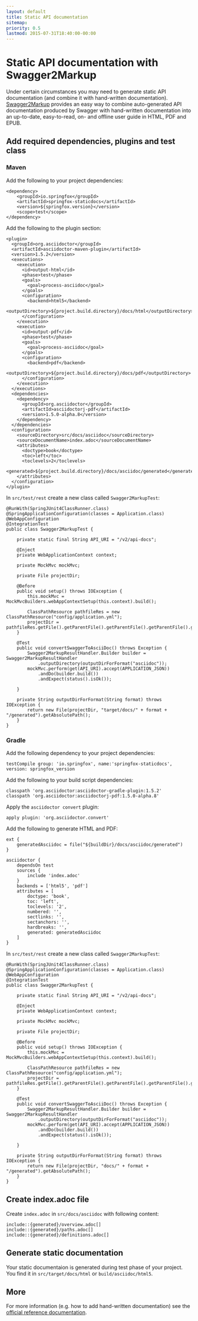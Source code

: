 ```yaml
---
layout: default
title: Static API documentation
sitemap:
priority: 0.5
lastmod: 2015-07-31T18:40:00-00:00
---
```


# Static API documentation with Swagger2Markup

Under certain circumstances you may need to generate static API documentation (and combine it with hand-written documentation).
[Swagger2Markup](https://swagger2markup.readme.io/) provides an easy way to combine auto-generated API documentation produced by
Swagger with hand-written documentation into an up-to-date, easy-to-read, on- and offline user guide in HTML, PDF and EPUB.

## Add required dependencies, plugins and test class

### Maven

Add the following to your project dependencies:

```
<dependency>
    <groupId>io.springfox</groupId>
    <artifactId>springfox-staticdocs</artifactId>
    <version>${springfox.version}</version>
    <scope>test</scope>
</dependency>
```

Add the following to the plugin section:

```
<plugin>
  <groupId>org.asciidoctor</groupId>
  <artifactId>asciidoctor-maven-plugin</artifactId>
  <version>1.5.2</version>
  <executions>
    <execution>
      <id>output-html</id>
      <phase>test</phase>
      <goals>
        <goal>process-asciidoc</goal>
      </goals>
      <configuration>
        <backend>html5</backend>
        <outputDirectory>${project.build.directory}/docs/html</outputDirectory>
      </configuration>
    </execution>
    <execution>
      <id>output-pdf</id>
      <phase>test</phase>
      <goals>
        <goal>process-asciidoc</goal>
      </goals>
      <configuration>
        <backend>pdf</backend>
        <outputDirectory>${project.build.directory}/docs/pdf</outputDirectory>
      </configuration>
    </execution>
  </executions>
  <dependencies>
    <dependency>
      <groupId>org.asciidoctor</groupId>
      <artifactId>asciidoctorj-pdf</artifactId>
      <version>1.5.0-alpha.8</version>
    </dependency>
  </dependencies>
  <configuration>
    <sourceDirectory>src/docs/asciidoc</sourceDirectory>
    <sourceDocumentName>index.adoc</sourceDocumentName>
    <attributes>
      <doctype>book</doctype>
      <toc>left</toc>
      <toclevels>2</toclevels>
      <generated>${project.build.directory}/docs/asciidoc/generated</generated>
    </attributes>
  </configuration>
</plugin>
```

In ``src/test/rest`` create a new class called ``Swagger2MarkupTest``:

```
@RunWith(SpringJUnit4ClassRunner.class)
@SpringApplicationConfiguration(classes = Application.class)
@WebAppConfiguration
@IntegrationTest
public class Swagger2MarkupTest {

    private static final String API_URI = "/v2/api-docs";

    @Inject
    private WebApplicationContext context;

    private MockMvc mockMvc;

    private File projectDir;

    @Before
    public void setup() throws IOException {
        this.mockMvc = MockMvcBuilders.webAppContextSetup(this.context).build();

        ClassPathResource pathfileRes = new ClassPathResource("config/application.yml");
        projectDir = pathfileRes.getFile().getParentFile().getParentFile().getParentFile().getParentFile();
    }

    @Test
    public void convertSwaggerToAsciiDoc() throws Exception {
        Swagger2MarkupResultHandler.Builder builder = Swagger2MarkupResultHandler
            .outputDirectory(outputDirForFormat("asciidoc"));
        mockMvc.perform(get(API_URI).accept(APPLICATION_JSON))
            .andDo(builder.build())
            .andExpect(status().isOk());

    }

    private String outputDirForFormat(String format) throws IOException {
        return new File(projectDir, "target/docs/" + format + "/generated").getAbsolutePath();
    }
}
```

### Gradle

Add the following dependency to your project dependencies:

```
testCompile group: 'io.springfox', name:'springfox-staticdocs', version: springfox_version
```

Add the following to your build script dependencies:

```
classpath 'org.asciidoctor:asciidoctor-gradle-plugin:1.5.2'
classpath 'org.asciidoctor:asciidoctorj-pdf:1.5.0-alpha.8'
```

Apply the ``asciidoctor convert`` plugin:

```
apply plugin: 'org.asciidoctor.convert'
```

Add the following to generate HTML and PDF:

```
ext {
    generatedAsciidoc = file("${buildDir}/docs/asciidoc/generated")
}

asciidoctor {
    dependsOn test
    sources {
        include 'index.adoc'
    }
    backends = ['html5', 'pdf']
    attributes = [
        doctype: 'book',
        toc: 'left',
        toclevels: '2',
        numbered: '',
        sectlinks: '',
        sectanchors: '',
        hardbreaks: '',
        generated: generatedAsciidoc
    ]
}
```

In ``src/test/rest`` create a new class called ``Swagger2MarkupTest``:

```
@RunWith(SpringJUnit4ClassRunner.class)
@SpringApplicationConfiguration(classes = Application.class)
@WebAppConfiguration
@IntegrationTest
public class Swagger2MarkupTest {

    private static final String API_URI = "/v2/api-docs";

    @Inject
    private WebApplicationContext context;

    private MockMvc mockMvc;

    private File projectDir;

    @Before
    public void setup() throws IOException {
        this.mockMvc = MockMvcBuilders.webAppContextSetup(this.context).build();

        ClassPathResource pathfileRes = new ClassPathResource("config/application.yml");
        projectDir = pathfileRes.getFile().getParentFile().getParentFile().getParentFile().getParentFile();
    }

    @Test
    public void convertSwaggerToAsciiDoc() throws Exception {
        Swagger2MarkupResultHandler.Builder builder = Swagger2MarkupResultHandler
            .outputDirectory(outputDirForFormat("asciidoc"));
        mockMvc.perform(get(API_URI).accept(APPLICATION_JSON))
            .andDo(builder.build())
            .andExpect(status().isOk());

    }

    private String outputDirForFormat(String format) throws IOException {
        return new File(projectDir, "docs/" + format + "/generated").getAbsolutePath();
    }
}
```

## Create index.adoc file

Create ``index.adoc`` in ``src/docs/asciidoc`` with following content:

```
include::{generated}/overview.adoc[]
include::{generated}/paths.adoc[]
include::{generated}/definitions.adoc[]
```

## Generate static documentation

Your static documentaion is generated during test phase of your project. You find it in ``src/target/docs/html`` or ``build/asciidoc/html5``.

## More

For more information (e.g. how to add hand-written documentation) see the [official reference documentation](https://swagger2markup.readme.io/).
